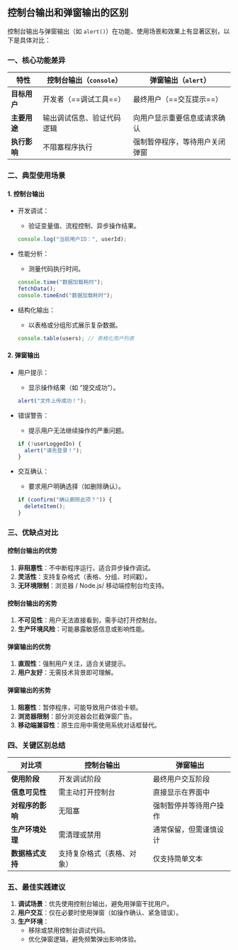 ## 控制台输出和弹窗输出的区别

控制台输出与弹窗输出（如 `alert()`）在功能、使用场景和效果上有显著区别，以下是具体对比：

### **一、核心功能差异**

| **特性**     | **控制台输出（`console`）** | **弹窗输出（`alert`）**        |
| ------------ | --------------------------- | ------------------------------ |
| **目标用户** | 开发者（==调试工具==）      | 最终用户（==交互提示==）       |
| **主要用途** | 输出调试信息、验证代码逻辑  | 向用户显示重要信息或请求确认   |
| **执行影响** | 不阻塞程序执行              | 强制暂停程序，等待用户关闭弹窗 |

### **二、典型使用场景**

#### **1. 控制台输出**

- 开发调试：

  - 验证变量值、流程控制、异步操作结果。

  ```javascript
  console.log("当前用户ID：", userId);
  ```

- 性能分析：

  - 测量代码执行时间。

  ```javascript
  console.time("数据加载耗时");
  fetchData();
  console.timeEnd("数据加载耗时");
  ```

- 结构化输出：

  - 以表格或分组形式展示复杂数据。

  ```javascript
  console.table(users); // 表格化用户列表
  ```

#### **2. 弹窗输出**

- 用户提示：

  - 显示操作结果（如 “提交成功”）。

  ```javascript
  alert("文件上传成功！");
  ```

- 错误警告：

  - 提示用户无法继续操作的严重问题。

  ```javascript
  if (!userLoggedIn) {
    alert("请先登录！");
  }
  ```

- 交互确认：

  - 要求用户明确选择（如删除确认）。

  ```javascript
  if (confirm("确认删除此项？")) {
    deleteItem();
  }
  ```

### **三、优缺点对比**

#### **控制台输出的优势**

1. **非阻塞性**：不中断程序运行，适合异步操作调试。
2. **灵活性**：支持复杂格式（表格、分组、时间戳）。
3. **无环境限制**：浏览器 / Node.js/ 移动端控制台均支持。

#### **控制台输出的劣势**

1. **不可见性**：用户无法直接看到，需手动打开控制台。
2. **生产环境风险**：可能暴露敏感信息或影响性能。

#### **弹窗输出的优势**

1. **直观性**：强制用户关注，适合关键提示。
2. **用户友好**：无需技术背景即可理解。

#### **弹窗输出的劣势**

1. **阻塞性**：暂停程序，可能导致用户体验卡顿。
2. **浏览器限制**：部分浏览器会拦截弹窗广告。
3. **移动端兼容性**：原生应用中需使用系统对话框替代。

### **四、关键区别总结**

| **对比项**       | **控制台输出**             | **弹窗输出**           |
| ---------------- | -------------------------- | ---------------------- |
| **使用阶段**     | 开发调试阶段               | 最终用户交互阶段       |
| **信息可见性**   | 需主动打开控制台           | 直接显示在界面中       |
| **对程序的影响** | 无阻塞                     | 强制暂停并等待用户操作 |
| **生产环境处理** | 需清理或禁用               | 通常保留，但需谨慎设计 |
| **数据格式支持** | 支持复杂格式（表格、对象） | 仅支持简单文本         |

### **五、最佳实践建议**

1. **调试场景**：优先使用控制台输出，避免用弹窗干扰用户。
2. **用户交互**：仅在必要时使用弹窗（如操作确认、紧急错误）。
3. **生产环境**：
   - 移除或禁用控制台调试代码。
   - 优化弹窗逻辑，避免频繁弹出影响体验。